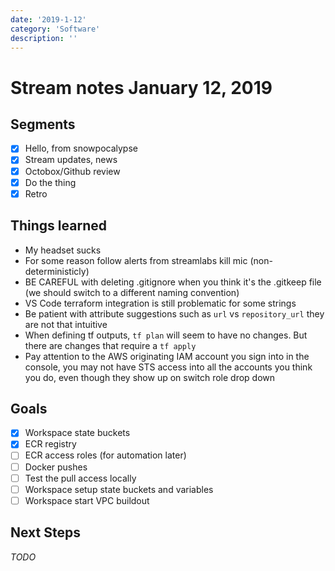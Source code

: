 ```yaml
---
date: '2019-1-12'
category: 'Software'
description: ''
---
```


# Stream notes January 12, 2019

## Segments

- [x] Hello, from snowpocalypse
- [x] Stream updates, news
- [x] Octobox/Github review
- [x] Do the thing
- [x] Retro

## Things learned

- My headset sucks
- For some reason follow alerts from streamlabs kill mic (non-deterministicly)
- BE CAREFUL with deleting .gitignore when you think it's the .gitkeep file (we should switch to a different naming convention)
- VS Code terraform integration is still problematic for some strings
- Be patient with attribute suggestions such as `url` vs `repository_url` they are not that intuitive
- When defining tf outputs, `tf plan` will seem to have no changes. But there are changes that require a `tf apply`
- Pay attention to the AWS originating IAM account you sign into in the console, you may not have STS access into all the accounts you think you do, even though they show up on switch role drop down

## Goals

- [x] Workspace state buckets
- [x] ECR registry
- [ ] ECR access roles (for automation later)
- [ ] Docker pushes
- [ ] Test the pull access locally
- [ ] Workspace setup state buckets and variables
- [ ] Workspace start VPC buildout

## Next Steps

_TODO_
